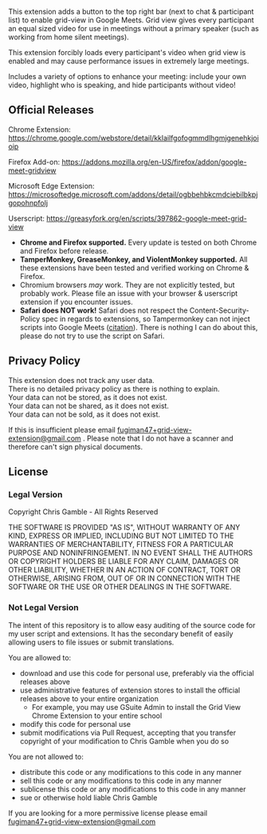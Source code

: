 This extension adds a button to the top right bar (next to chat & participant list) to enable grid-view in Google Meets. Grid view gives every participant an equal sized video for use in meetings without a primary speaker (such as working from home silent meetings).

This extension forcibly loads every participant's video when grid view is enabled and may cause performance issues in extremely large meetings.

Includes a variety of options to enhance your meeting: include your own video, highlight who is speaking, and hide participants without video!

## Official Releases

Chrome Extension: https://chrome.google.com/webstore/detail/kklailfgofogmmdlhgmjgenehkjoioip

Firefox Add-on: https://addons.mozilla.org/en-US/firefox/addon/google-meet-gridview

Microsoft Edge Extension: https://microsoftedge.microsoft.com/addons/detail/ogbbehbkcmdciebilbkpjgopohnpfolj

Userscript: https://greasyfork.org/en/scripts/397862-google-meet-grid-view
 - **Chrome and Firefox supported.** Every update is tested on both Chrome and Firefox before release.
 - **TamperMonkey, GreaseMonkey, and ViolentMonkey supported.** All these extensions have been tested and verified working on Chrome & Firefox.
 - Chromium browsers *may* work. They are not explicitly tested, but probably work. Please file an issue with your browser & userscript extension if you encounter issues.
 - **Safari does NOT work!** Safari does not respect the Content-Security-Policy spec in regards to extensions, so Tampermonkey can not inject scripts into Google Meets ([citation](https://github.com/Tampermonkey/tampermonkey/issues/296#issuecomment-222356524)). There is nothing I can do about this, please do not try to use the script on Safari.

## Privacy Policy

This extension does not track any user data.  
There is no detailed privacy policy as there is nothing to explain.  
Your data can not be stored, as it does not exist.   
Your data can not be shared, as it does not exist.   
Your data can not be sold, as it does not exist.  

If this is insufficient please email fugiman47+grid-view-extension@gmail.com . Please note that I do not have a scanner and therefore can't sign physical documents.

## License

### Legal Version

Copyright Chris Gamble - All Rights Reserved

THE SOFTWARE IS PROVIDED "AS IS", WITHOUT WARRANTY OF ANY KIND, EXPRESS OR IMPLIED, INCLUDING BUT NOT LIMITED TO THE WARRANTIES OF MERCHANTABILITY, FITNESS FOR A PARTICULAR PURPOSE AND NONINFRINGEMENT. IN NO EVENT SHALL THE AUTHORS OR COPYRIGHT HOLDERS BE LIABLE FOR ANY CLAIM, DAMAGES OR OTHER LIABILITY, WHETHER IN AN ACTION OF CONTRACT, TORT OR OTHERWISE, ARISING FROM, OUT OF OR IN CONNECTION WITH THE SOFTWARE OR THE USE OR OTHER DEALINGS IN THE SOFTWARE.

### Not Legal Version

The intent of this repository is to allow easy auditing of the source code for my user script and extensions. It has the secondary benefit of easily allowing users to file issues or submit translations.

You are allowed to:
 - download and use this code for personal use, preferably via the official releases above
 - use administrative features of extension stores to install the official releases above to your entire organization
   - For example, you may use GSuite Admin to install the Grid View Chrome Extension to your entire school
 - modify this code for personal use
 - submit modifications via Pull Request, accepting that you transfer copyright of your modification to Chris Gamble when you do so

You are not allowed to:
 - distribute this code or any modifications to this code in any manner
 - sell this code or any modifications to this code in any manner
 - sublicense this code or any modifications to this code in any manner
 - sue or otherwise hold liable Chris Gamble

If you are looking for a more permissive license please email fugiman47+grid-view-extension@gmail.com

